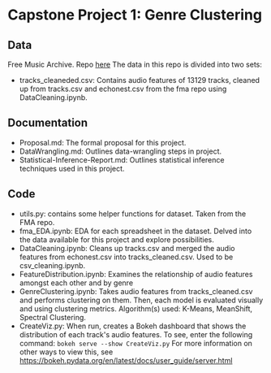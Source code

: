 # Capstone Project 1: Genre Clustering

## Data
Free Music Archive. Repo [here](https://github.com/mdeff/fma/)
The data in this repo is divided into two sets:
- tracks_cleaneded.csv: Contains audio features of 13129 tracks, cleaned up from tracks.csv and echonest.csv from the fma repo using DataCleaning.ipynb.  

## Documentation
- Proposal.md: The formal proposal for this project.
- DataWrangling.md: Outlines data-wrangling steps in project. 
- Statistical-Inference-Report.md: Outlines statistical inference techniques used in this project.

## Code
- utils.py: contains some helper functions for dataset. Taken from the FMA repo.
- fma_EDA.ipynb: EDA for each spreadsheet in the dataset. Delved into the data available for this project and explore possibilities. 
- DataCleaning.ipynb: Cleans up tracks.csv and merged the audio features from echonest.csv into tracks_cleaned.csv. Used to be csv_cleaning.ipynb.
- FeatureDistribution.ipynb: Examines the relationship of audio features amongst each other and by genre
- GenreClustering.ipynb: Takes audio features from tracks_cleaned.csv and performs clustering on them. Then, each model is evaluated visually and using clustering metrics. Algorithm(s) used: K-Means, MeanShift, Spectral Clustering. 
- CreateViz.py: When run, creates a Bokeh dashboard that shows the distribution of each track's audio features. To see, enter the following command:
 `
 bokeh serve --show CreateViz.py
 `
 For more information on other ways to view this, see https://bokeh.pydata.org/en/latest/docs/user_guide/server.html
